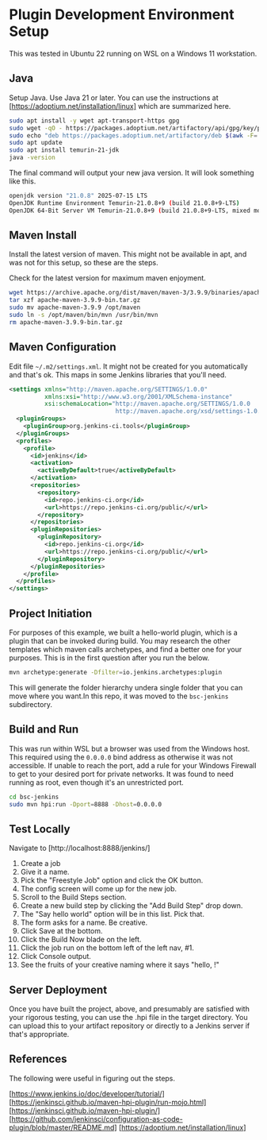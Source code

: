 # Plugin Development Environment Setup

This was tested in Ubuntu 22 running on WSL on a Windows 11 workstation.

## Java

Setup Java. Use Java 21 or later. You can use the instructions at [https://adoptium.net/installation/linux] which are summarized here.

```bash
sudo apt install -y wget apt-transport-https gpg
sudo wget -qO - https://packages.adoptium.net/artifactory/api/gpg/key/public | gpg --dearmor | sudo tee /etc/apt/trusted.gd/adoptium.gpg > /dev/null
sudo echo "deb https://packages.adoptium.net/artifactory/deb $(awk -F= '/^VERSION_CODENAME/{print$2}' /etc/os-release) mai" | sudo tee /etc/apt/sources.list.d/adoptium.list
sudo apt update
sudo apt install temurin-21-jdk
java -version
```

The final command will output your new java version. It will look something like this.

```bash
openjdk version "21.0.8" 2025-07-15 LTS
OpenJDK Runtime Environment Temurin-21.0.8+9 (build 21.0.8+9-LTS)
OpenJDK 64-Bit Server VM Temurin-21.0.8+9 (build 21.0.8+9-LTS, mixed mode, sharing)
```

## Maven Install

Install the latest version of maven. This might not be available in apt, and was not for this setup, so these are the steps.

Check for the latest version  for maximum maven enjoyment.

```bash
wget https://archive.apache.org/dist/maven/maven-3/3.9.9/binaries/apache-maven-3.9.9-bin.tar.gz
tar xzf apache-maven-3.9.9-bin.tar.gz
sudo mv apache-maven-3.9.9 /opt/maven
sudo ln -s /opt/maven/bin/mvn /usr/bin/mvn
rm apache-maven-3.9.9-bin.tar.gz 
 ```

## Maven Configuration

Edit file `~/.m2/settings.xml`. It might not be created for you automatically and that's ok. This maps in some Jenkins libraries that you'll need.

```xml
<settings xmlns="http://maven.apache.org/SETTINGS/1.0.0"
          xmlns:xsi="http://www.w3.org/2001/XMLSchema-instance"
          xsi:schemaLocation="http://maven.apache.org/SETTINGS/1.0.0
                              http://maven.apache.org/xsd/settings-1.0.0.xsd">
  <pluginGroups>
    <pluginGroup>org.jenkins-ci.tools</pluginGroup>
  </pluginGroups>
  <profiles>
    <profile>
      <id>jenkins</id>
      <activation>
        <activeByDefault>true</activeByDefault>
      </activation>
      <repositories>
        <repository>
          <id>repo.jenkins-ci.org</id>
          <url>https://repo.jenkins-ci.org/public/</url>
        </repository>
      </repositories>
      <pluginRepositories>
        <pluginRepository>
          <id>repo.jenkins-ci.org</id>
          <url>https://repo.jenkins-ci.org/public/</url>
        </pluginRepository>
      </pluginRepositories>
    </profile>
  </profiles>
</settings>
```

## Project Initiation

For purposes of this example, we built a hello-world plugin, which is a plugin that can be invoked during build. You may research the other templates which maven calls archetypes, and find a better one for your purposes. This is in the first question after you run the below.

```bash
mvn archetype:generate -Dfilter=io.jenkins.archetypes:plugin
```

This will generate the folder hierarchy undera single folder that you can move where you want.In this repo, it was moved to the `bsc-jenkins` subdirectory.

## Build and Run

This was run within WSL but a browser was used from the Windows host. This required using the `0.0.0.0` bind address as otherwise it was not accessible. If unable to reach the port, add a rule for your Windows Firewall to get to your desired port for private networks. It was found to need running as root, even though it's an unrestricted port.

```bash
cd bsc-jenkins
sudo mvn hpi:run -Dport=8888 -Dhost=0.0.0.0
```

## Test Locally

Navigate to [http://localhost:8888/jenkins/]

1. Create a job
2. Give it a name.
3. Pick the "Freestyle Job" option and click the OK button.
4. The config screen will come up for the new job.
5. Scroll to the Build Steps section.
6. Create a new build step by clicking the "Add Build Step" drop down.
7. The "Say hello world" option will be in this list. Pick that.
8. The form asks for a name. Be creative.
9. Click Save at the bottom.
10. Click the Build Now blade on the left.
11. Click the job run on the bottom left of the left nav, #1.
12. Click Console output.
13. See the fruits of your creative naming where it says "hello, <name>!"

## Server Deployment

Once you have built the project, above, and presumably are satisfied with your rigorous testing, you can use the .hpi file in the target directory. You can upload this to your artifact repository or directly to a Jenkins server if that's appropriate.

## References

The following were useful in figuring out the steps.

[https://www.jenkins.io/doc/developer/tutorial/]
[https://jenkinsci.github.io/maven-hpi-plugin/run-mojo.html]
[https://jenkinsci.github.io/maven-hpi-plugin/]
[https://github.com/jenkinsci/configuration-as-code-plugin/blob/master/README.md]
[https://adoptium.net/installation/linux]
